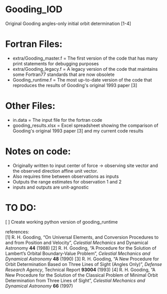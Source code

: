 # Gooding_IOD
Original Gooding angles-only initial orbit determination [1-4]

# Fortran Files:
- extra/Gooding_master.f = The first version of the code that has many print statements for debugging purposes
- extra/Gooding_legacy.f =  A legacy version of the code that maintains some Fortran77 standards that are now obsolete
- Gooding_runtime.f = The most up-to-date version of the code that reproduces the results of Gooding's original 1993 paper [3]

# Other Files:
- in.data = The input file for the fortran code
- gooding_results.xlsx = Excel spreadsheet showing the comparison of Gooding's original 1993 paper [3] and my current code results

# Notes on code:
- Originally written to input center of force -> observing site vector and the observed direction affine unit vector.
- Also requires time between observations as inputs
- Outputs the range estimates for observation 1 and 2
- inputs and outputs are unit-agnostic


# TO DO:
[ ] Create working python version of gooding_runtime

references:<br>
[1] R. H. Gooding, “On Universal Elements, and Conversion Procedures to and from Position and Velocity”, _Celestial Mechanics_ and Dynamical Astronomy **44** (1988)
[2] R. H. Gooding, “A Procedure for the Solution of Lambert’s Orbital Boundary-Value Problem”, _Celestial Mechanics and Dynamical Astronomy_ **48** (1990)
[3] R. H. Gooding, “A New Procedure for Orbit Determination Based on Three Lines of Sight (Angles Only)”, _Defense Research Agency_, Technical Report **93004** (1993)
[4] R. H. Gooding, “A New Procedure for the Solution of the Classical Problem of Minimal Orbit Determination from Three Lines of Sight”, _Celestial Mechanics and Dynamical Astronomy_ **66** (1997)
